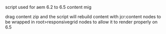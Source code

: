 script used for aem 6.2 to 6.5 content mig


drag content zip and the script will rebuild content with jcr:content nodes to be wrapped in root>responsivegrid nodes to allow it to render properly on 6.5
